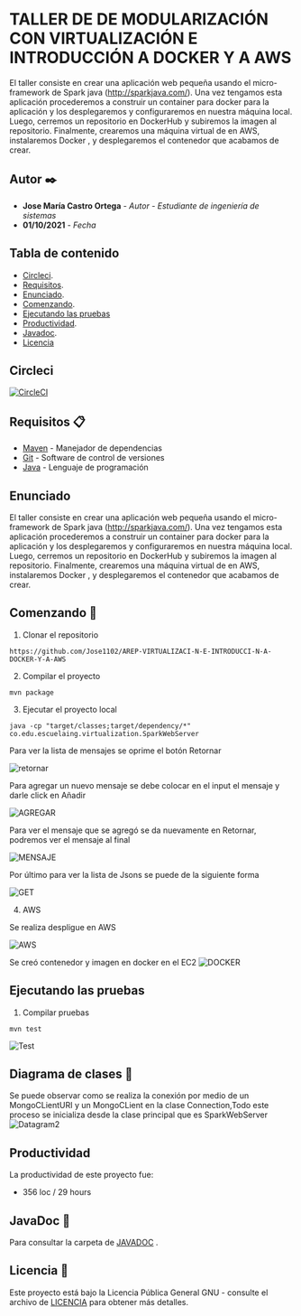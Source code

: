 # TALLER DE DE MODULARIZACIÓN CON VIRTUALIZACIÓN E INTRODUCCIÓN A DOCKER Y A AWS




El taller consiste en crear una aplicación web pequeña usando el micro-framework de Spark java (http://sparkjava.com/). Una vez tengamos esta aplicación procederemos a construir un container para docker para la aplicación y los desplegaremos y configuraremos en nuestra máquina local. Luego, cerremos un repositorio en DockerHub y subiremos la imagen al repositorio. Finalmente, crearemos una máquina virtual de en AWS, instalaremos Docker , y desplegaremos el contenedor que acabamos de crear.



## Autor ✒️


* **Jose María Castro Ortega** - *Autor*  - *Estudiante de ingeniería de sistemas*
* **01/10/2021** - *Fecha*


## Tabla de contenido

- [Circleci](#circleci).
- [Requisitos](#requisitos-).
- [Enunciado](#enunciado).
- [Comenzando](#comenzando-).
- [Ejecutando las pruebas](#ejecutando-las-pruebas)
- [Productividad](#productividad).
- [Javadoc](#javaDoc-).
- [Licencia](#licencia-)

## Circleci

[![CircleCI](https://circleci.com/gh/circleci/circleci-docs.svg?style=svg)](https://app.circleci.com/pipelines/github/Jose1102/PicasYFamasGame)

## Requisitos 📋
* [Maven](https://maven.apache.org/) - Manejador de dependencias
* [Git](https://git-scm.com/) - Software de control de versiones
* [Java](https://www.oracle.com/java/) - Lenguaje de programación

## Enunciado


El taller consiste en crear una aplicación web pequeña usando el micro-framework de Spark java (http://sparkjava.com/). Una vez tengamos esta aplicación procederemos a construir un container para docker para la aplicación y los desplegaremos y configuraremos en nuestra máquina local. Luego, cerremos un repositorio en DockerHub y subiremos la imagen al repositorio. Finalmente, crearemos una máquina virtual de en AWS, instalaremos Docker , y desplegaremos el contenedor que acabamos de crear.
## Comenzando 🚀
1. Clonar el repositorio
```
https://github.com/Jose1102/AREP-VIRTUALIZACI-N-E-INTRODUCCI-N-A-DOCKER-Y-A-AWS
```

2. Compilar el proyecto

```
mvn package
```

3. Ejecutar el proyecto local
```
java -cp "target/classes;target/dependency/*" co.edu.escuelaing.virtualization.SparkWebServer
```


Para ver la lista de mensajes se oprime el botón Retornar

![retornar](https://github.com/Jose1102/AREP-VIRTUALIZACI-N-E-INTRODUCCI-N-A-DOCKER-Y-A-AWS/blob/main/images/local/retornar.PNG)


Para agregar un nuevo mensaje se debe colocar en el input el mensaje y darle click en Añadir


![AGREGAR](https://github.com/Jose1102/AREP-VIRTUALIZACI-N-E-INTRODUCCI-N-A-DOCKER-Y-A-AWS/blob/main/images/local/a%C3%B1adir.PNG)


Para ver el mensaje que se agregó se da nuevamente en Retornar, podremos ver el mensaje al final

![MENSAJE](https://github.com/Jose1102/AREP-VIRTUALIZACI-N-E-INTRODUCCI-N-A-DOCKER-Y-A-AWS/blob/main/images/local/retornardespuesdeagregar.PNG)


Por último para ver la lista de Jsons se puede de la siguiente forma

![GET](https://github.com/Jose1102/AREP-VIRTUALIZACI-N-E-INTRODUCCI-N-A-DOCKER-Y-A-AWS/blob/main/images/local/getJson.PNG)

4. AWS

Se realiza despligue en AWS 

![AWS](https://github.com/Jose1102/AREP-VIRTUALIZACI-N-E-INTRODUCCI-N-A-DOCKER-Y-A-AWS/blob/main/images/aws.PNG)


Se creó contenedor y imagen en docker en el EC2
![DOCKER](https://github.com/Jose1102/AREP-VIRTUALIZACI-N-E-INTRODUCCI-N-A-DOCKER-Y-A-AWS/blob/main/images/ec2.PNG)



## Ejecutando las pruebas

1. Compilar pruebas

```
mvn test
```

![Test](https://github.com/Jose1102/AREP-VIRTUALIZACI-N-E-INTRODUCCI-N-A-DOCKER-Y-A-AWS/blob/main/images/test.PNG)

## Diagrama de clases 📖


Se puede observar como se realiza la conexión por medio de un MongoCLientURI y un MongoCLient en la clase Connection,Todo este proceso se inicializa desde la clase principal que es SparkWebServer
![Datagram2](https://github.com/Jose1102/AREP-VIRTUALIZACI-N-E-INTRODUCCI-N-A-DOCKER-Y-A-AWS/blob/main/images/image.png)





## Productividad
La productividad de este proyecto fue:
* 356 loc / 29 hours

## JavaDoc 📖

Para consultar la carpeta de [JAVADOC](https://github.com/Jose1102/AREP-VIRTUALIZACI-N-E-INTRODUCCI-N-A-DOCKER-Y-A-AWS/tree/main/doc) .

## Licencia 📌

Este proyecto está bajo la Licencia Pública General GNU - consulte el archivo de [LICENCIA](https://github.com/Jose1102/AREP-VIRTUALIZACI-N-E-INTRODUCCI-N-A-DOCKER-Y-A-AWS/blob/main/LICENSE.txt) para obtener más detalles.